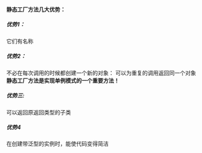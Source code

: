 #### 静态工厂方法几大优势：
##### 优势1：
它们有名称

##### 优势2：
不必在每次调用的时候都创建一个新的对象：
可以为重复的调用返回同一个对象
**静态工厂方法是实现单例模式的一个重要方法！**

##### 优势三:
可以返回原返回类型的子类

##### 优势4

在创建带泛型的实例时，能使代码变得简洁